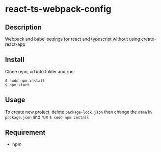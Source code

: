 # react-ts-webpack-config

## Description
Webpack and babel settings for react and typescript without using create-react-app

## Install

Clone repo, cd into folder and run:

```console
$ sudo npm install
$ npm start
```

## Usage
To create new project, delete `package-lock.json` then change the `name` in `package.json` and run `$ sudo npm install`

## Requirement

- npm